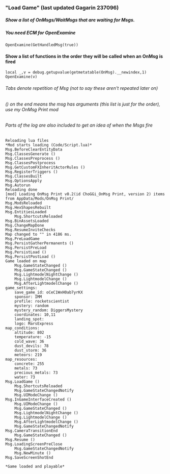 ### "Load Game" (last updated Gagarin 237096)

##### Show a list of OnMsgs/WaitMsgs that are waiting for Msgs.
##### You need ECM for OpenExamine
`OpenExamine(GetHandledMsg(true))`

#### Show a list of functions in the order they will be called when an OnMsg is fired
```
local _,v = debug.getupvalue(getmetatable(OnMsg).__newindex,1)
OpenExamine(v)
```

###### Tabs denote repetition of Msg (not to say these aren't repeated later on)
###### () on the end means the msg has arguments (this list is just for the order), use my OnMsg Print mod
###### Parts of the log are also included to get an idea of when the Msgs fire
```
Reloading lua files
*Mod starts loading (Code/Script.lua)*
Msg.BeforeClearEntityData
Msg.ClassesGenerate ()
Msg.ClassesPreprocess ()
Msg.ClassesPostprocess
Msg.GetCustomFXInheritActorRules ()
Msg.RegisterTriggers ()
Msg.ClassesBuilt
Msg.OptionsApply
Msg.Autorun
Reloading done
[mod] Loading OnMsg Print v0.2(id ChoGGi_OnMsg Print, version 2) items from AppData/Mods/OnMsg Print/
Msg.ModsReloaded
Msg.HexShapesRebuilt
Msg.EntitiesLoaded
	Msg.ShortcutsReloaded
Msg.BinAssetsLoaded
Msg.ChangeMapDone
Msg.ResumeInviteChecks
Map changed to "" in 4186 ms.
Msg.PreLoadGame
Msg.PersistGatherPermanents ()
Msg.PersistPreLoad
Msg.PersistLoad ()
Msg.PersistPostLoad ()
Game loaded on map
	Msg.GameStateChanged ()
	Msg.GameStateChanged ()
	Msg.LightmodelNightChange ()
	Msg.LightmodelChange ()
	Msg.AfterLightmodelChange ()
game_settings:
    save_game_id: oCeC1WxH0ab7yrKX
    sponsor: IMM
    profile: rocketscientist
    mystery: random
    mystery_random: DiggersMystery
    coordinates: 10,11
    landing_spot:
    logo: MarsExpress
map_conditions:
    altitude: 802
    temperature: -15
    cold_wave: 36
    dust_devils: 78
    dust_storm: 36
    meteors: 219
map_resources:
    concrete: 255
    metals: 73
    precious_metals: 73
    water: 73
Msg.LoadGame ()
	Msg.ShortcutsReloaded
	Msg.GameStateChangedNotify
	Msg.UIModeChange ()
Msg.InGameInterfaceCreated ()
	Msg.UIModeChange ()
	Msg.GameStateChanged ()
	Msg.LightmodelNightChange ()
	Msg.LightmodelChange ()
	Msg.AfterLightmodelChange ()
	Msg.GameStateChangedNotify
Msg.CameraTransitionEnd
	Msg.GameStateChanged ()
Msg.Resume ()
Msg.LoadingScreenPreClose
	Msg.GameStateChangedNotify
	Msg.NewMinute ()
Msg.SaveScreenShotEnd

*Game loaded and playable*
```